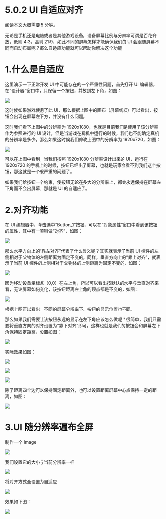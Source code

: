 # 5.0.2 UI 自适应对齐

阅读本文大概需要 5 分钟。

无论是手机还是电脑或者是其他游戏设备，设备屏幕比例与分辨率可谓是百花齐放，低则 4:3，高则 21:9，如此不同的屏幕怎样才能确保我们的 UI 会跟随屏幕不同而自动布局呢？那么自适应功能就可以帮助你解决这个功能！

# 1.什么是自适应

这里演示一下正常开发 UI 中可能存在的一个严重性问题，首先打开 UI 编辑器，在“设计器”窗口中，只保留一个按钮，并放到左下角，如图：

![](https://wstatic-a1.233leyuan.com/productdocs/static/boxcnjTqG3FnjjwTtOPqXIRxuob.png)

这时候如果游戏使用了此 UI，那么根据上图中的画布（屏幕线框）可以看出，按钮会出现在屏幕左下方，并没有什么问题。

这时我们看下上图中的分辨率为 1920x1080，也就是目前我们是使用了该分辨率作为参照进行的 UI 设计，但是当游戏在真机中运行的时候，我们也不能确定真机的分辨率是多少，那么如果这时候我们修改上图中的分辨率为 1920x720，如图：

![](https://wstatic-a1.233leyuan.com/productdocs/static/boxcnnoIL1YH8SR2m3YTUyD3STg.png)

可以在上图中看到，当我们按照 1920x1080 分辨率设计出来的 UI，运行在 1920x720 的手机上的时候，按钮已经出了屏幕，也就是玩家会看不到我们这个按钮，那这就是一个很严重的问题了。

如果我们给按钮一个约束，使按钮无论在多大的分辨率上，都会永远保持在屏幕左下角而不会出屏幕，那就是 UI 的自适应了。

# 2.对齐功能

在 UI 编辑器中，单击选中“Button_1”按钮，可以在“对象属性”窗口中看到该按钮的属性，其中有一项叫做“对齐”，如图：

![](https://wstatic-a1.233leyuan.com/productdocs/static/boxcnBfc43xMBLUGVeGnQ3KoHle.png)

那么水平方向上的“靠左对齐”代表了什么含义呢？其实就表示了当前 UI 控件的左侧相对于父物体的左侧距离为固定不变的。同样，垂直方向上的“靠上对齐”，就表示了当前 UI 控件的上侧相对于父物体的上侧距离为固定不变的，如图：

![](https://wstatic-a1.233leyuan.com/productdocs/static/boxcnKyl2apRppueQhYc8fXhaHf.png)

因为移动设备坐标点（0,0）在左上角，所以可以看出按默认的水平与垂直对齐来看，无论屏幕如何变化，该按钮距离左上角的顶点都是不变的，如图：

![](https://wstatic-a1.233leyuan.com/productdocs/static/boxcnV9lMeAeWlT96e0NexPU2Nc.png)

根据上图可以看出，不同的屏幕分辨率下，按钮的显示位置也不同。

那么如果我们需要让该按钮永远的显示在左下角应该怎么做呢？很简单，我们只需要将垂直方向的对齐设置为“靠下对齐”即可，这样也就是我们的按钮会和屏幕左下角保持固定距离，设置如图：

![](https://wstatic-a1.233leyuan.com/productdocs/static/boxcnNLJ2Jp0noPoyWrrjlXYeLd.png)

实际效果如图：

![](https://wstatic-a1.233leyuan.com/productdocs/static/boxcnC5fWc7jY0Cr6anxxUrUDWg.png)

![](https://wstatic-a1.233leyuan.com/productdocs/static/boxcnx5KMIhzDVzcSlkvysmNYff.png)

![](https://wstatic-a1.233leyuan.com/productdocs/static/boxcnSZ2LiYUQiM7tkCOC6McQeg.png)

除了距离四个边可以保持固定距离外，也可以设置距离屏幕中心点保持一定的距离，如图：

![](https://wstatic-a1.233leyuan.com/productdocs/static/boxcnn70S8R1noaJDVJ8A2DnRSd.png)

# <strong>3.UI 随分辨率遍布全屏</strong>

制作一个 Image

![](https://wstatic-a1.233leyuan.com/productdocs/static/boxcn3xsujCWJmcX0aqGGzqLRM3.png)

我们设置它的大小与当前分辨率一样

![](https://wstatic-a1.233leyuan.com/productdocs/static/boxcnfRiV3MPe6m1QN3ZfLPalPb.png)

将对齐方式全设置为自适应

![](https://wstatic-a1.233leyuan.com/productdocs/static/boxcnNg3EamMvg6t9uS4tfLF0sh.png)

效果如下图：

![](https://wstatic-a1.233leyuan.com/productdocs/static/boxcngQD7eeyx4l8xmK1ZLTbwtP.gif)
